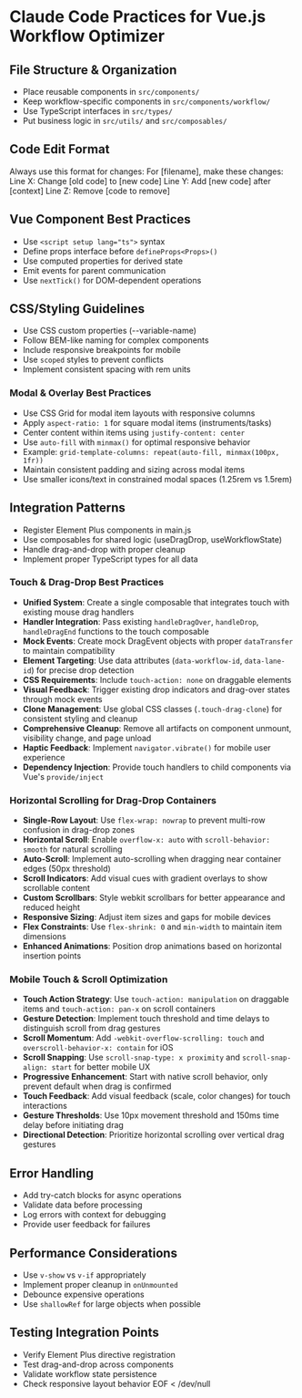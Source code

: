 # Claude Code Practices for Vue.js Workflow Optimizer

## File Structure & Organization
- Place reusable components in `src/components/`
- Keep workflow-specific components in `src/components/workflow/`
- Use TypeScript interfaces in `src/types/`
- Put business logic in `src/utils/` and `src/composables/`

## Code Edit Format
Always use this format for changes:
For [filename], make these changes:
Line X: Change [old code] to [new code]
Line Y: Add [new code] after [context]
Line Z: Remove [code to remove]

## Vue Component Best Practices
- Use `<script setup lang="ts">` syntax
- Define props interface before `defineProps<Props>()`
- Use computed properties for derived state
- Emit events for parent communication
- Use `nextTick()` for DOM-dependent operations

## CSS/Styling Guidelines
- Use CSS custom properties (--variable-name)
- Follow BEM-like naming for complex components
- Include responsive breakpoints for mobile
- Use `scoped` styles to prevent conflicts
- Implement consistent spacing with rem units

### Modal & Overlay Best Practices
- Use CSS Grid for modal item layouts with responsive columns
- Apply `aspect-ratio: 1` for square modal items (instruments/tasks)
- Center content within items using `justify-content: center`
- Use `auto-fill` with `minmax()` for optimal responsive behavior
- Example: `grid-template-columns: repeat(auto-fill, minmax(100px, 1fr))`
- Maintain consistent padding and sizing across modal items
- Use smaller icons/text in constrained modal spaces (1.25rem vs 1.5rem)

## Integration Patterns
- Register Element Plus components in main.js
- Use composables for shared logic (useDragDrop, useWorkflowState)
- Handle drag-and-drop with proper cleanup
- Implement proper TypeScript types for all data

### Touch & Drag-Drop Best Practices
- **Unified System**: Create a single composable that integrates touch with existing mouse drag handlers
- **Handler Integration**: Pass existing `handleDragOver`, `handleDrop`, `handleDragEnd` functions to the touch composable
- **Mock Events**: Create mock DragEvent objects with proper `dataTransfer` to maintain compatibility
- **Element Targeting**: Use data attributes (`data-workflow-id`, `data-lane-id`) for precise drop detection
- **CSS Requirements**: Include `touch-action: none` on draggable elements
- **Visual Feedback**: Trigger existing drop indicators and drag-over states through mock events
- **Clone Management**: Use global CSS classes (`.touch-drag-clone`) for consistent styling and cleanup
- **Comprehensive Cleanup**: Remove all artifacts on component unmount, visibility change, and page unload
- **Haptic Feedback**: Implement `navigator.vibrate()` for mobile user experience
- **Dependency Injection**: Provide touch handlers to child components via Vue's `provide/inject`

### Horizontal Scrolling for Drag-Drop Containers
- **Single-Row Layout**: Use `flex-wrap: nowrap` to prevent multi-row confusion in drag-drop zones
- **Horizontal Scroll**: Enable `overflow-x: auto` with `scroll-behavior: smooth` for natural scrolling
- **Auto-Scroll**: Implement auto-scrolling when dragging near container edges (50px threshold)
- **Scroll Indicators**: Add visual cues with gradient overlays to show scrollable content
- **Custom Scrollbars**: Style webkit scrollbars for better appearance and reduced height
- **Responsive Sizing**: Adjust item sizes and gaps for mobile devices
- **Flex Constraints**: Use `flex-shrink: 0` and `min-width` to maintain item dimensions
- **Enhanced Animations**: Position drop animations based on horizontal insertion points

### Mobile Touch & Scroll Optimization
- **Touch Action Strategy**: Use `touch-action: manipulation` on draggable items and `touch-action: pan-x` on scroll containers
- **Gesture Detection**: Implement touch threshold and time delays to distinguish scroll from drag gestures
- **Scroll Momentum**: Add `-webkit-overflow-scrolling: touch` and `overscroll-behavior-x: contain` for iOS
- **Scroll Snapping**: Use `scroll-snap-type: x proximity` and `scroll-snap-align: start` for better mobile UX
- **Progressive Enhancement**: Start with native scroll behavior, only prevent default when drag is confirmed
- **Touch Feedback**: Add visual feedback (scale, color changes) for touch interactions
- **Gesture Thresholds**: Use 10px movement threshold and 150ms time delay before initiating drag
- **Directional Detection**: Prioritize horizontal scrolling over vertical drag gestures

## Error Handling
- Add try-catch blocks for async operations
- Validate data before processing
- Log errors with context for debugging
- Provide user feedback for failures

## Performance Considerations
- Use `v-show` vs `v-if` appropriately
- Implement proper cleanup in `onUnmounted`
- Debounce expensive operations
- Use `shallowRef` for large objects when possible

## Testing Integration Points
- Verify Element Plus directive registration
- Test drag-and-drop across components
- Validate workflow state persistence
- Check responsive layout behavior
EOF < /dev/null
